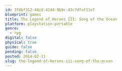 ```yaml
---
id: 3f8bf312-40cd-4144-9b9c-43c7dfaf11e7
blueprint: games
title: The Legend of Heroes III: Song of the Ocean
platform: playstation-portable
genre:
  - rpg
digital: false
physical: true
guide: false
pending: false
posted: 2014-02-11
slug: the-legend-of-heroes-iii-song-of-the-ocean
---
```

